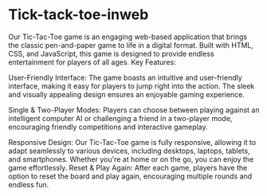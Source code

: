 # Tick-tack-toe-inweb
Our Tic-Tac-Toe game is an engaging web-based application that brings the classic pen-and-paper game to life in a digital format. Built with HTML, CSS, and JavaScript, this game is designed to provide endless entertainment for players of all ages.
Key Features:

User-Friendly Interface: The game boasts an intuitive and user-friendly interface, making it easy for players to jump right into the action. The sleek and visually appealing design ensures an enjoyable gaming experience.

Single & Two-Player Modes: Players can choose between playing against an intelligent computer AI or challenging a friend in a two-player mode, encouraging friendly competitions and interactive gameplay.

Responsive Design: Our Tic-Tac-Toe game is fully responsive, allowing it to adapt seamlessly to various devices, including desktops, laptops, tablets, and smartphones. Whether you're at home or on the go, you can enjoy the game effortlessly.
Reset & Play Again: After each game, players have the option to reset the board and play again, encouraging multiple rounds and endless fun.
